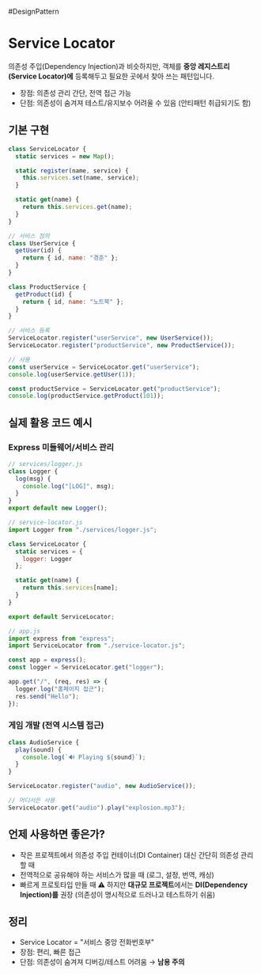 #DesignPattern 

# Service Locator

의존성 주입(Dependency Injection)과 비슷하지만,  객체를 **중앙 레지스트리(Service Locator)에** 등록해두고 필요한 곳에서 찾아 쓰는 패턴입니다.

- 장점: 의존성 관리 간단, 전역 접근 가능
- 단점: 의존성이 숨겨져 테스트/유지보수 어려울 수 있음 (안티패턴 취급되기도 함)

## 기본 구현

```js
class ServiceLocator {
  static services = new Map();

  static register(name, service) {
    this.services.set(name, service);
  }

  static get(name) {
    return this.services.get(name);
  }
}

// 서비스 정의
class UserService {
  getUser(id) {
    return { id, name: "경준" };
  }
}

class ProductService {
  getProduct(id) {
    return { id, name: "노트북" };
  }
}

// 서비스 등록
ServiceLocator.register("userService", new UserService());
ServiceLocator.register("productService", new ProductService());

// 사용
const userService = ServiceLocator.get("userService");
console.log(userService.getUser(1));

const productService = ServiceLocator.get("productService");
console.log(productService.getProduct(101));
```

## 실제 활용 코드 예시

### Express 미들웨어/서비스 관리

```js
// services/logger.js
class Logger {
  log(msg) {
    console.log("[LOG]", msg);
  }
}
export default new Logger();

// service-locator.js
import Logger from "./services/logger.js";

class ServiceLocator {
  static services = {
    logger: Logger
  };

  static get(name) {
    return this.services[name];
  }
}

export default ServiceLocator;

// app.js
import express from "express";
import ServiceLocator from "./service-locator.js";

const app = express();
const logger = ServiceLocator.get("logger");

app.get("/", (req, res) => {
  logger.log("홈페이지 접근");
  res.send("Hello");
});
```

### 게임 개발 (전역 시스템 접근)

```js
class AudioService {
  play(sound) {
    console.log(`🔊 Playing ${sound}`);
  }
}

ServiceLocator.register("audio", new AudioService());

// 어디서든 사용
ServiceLocator.get("audio").play("explosion.mp3");
```

## 언제 사용하면 좋은가?

- 작은 프로젝트에서 의존성 주입 컨테이너(DI Container) 대신 간단히 의존성 관리할 때
- 전역적으로 공유해야 하는 서비스가 많을 때 (로그, 설정, 번역, 캐싱)
- 빠르게 프로토타입 만들 때
⚠️ 하지만 **대규모 프로젝트**에서는 **DI(Dependency Injection)를** 권장 (의존성이 명시적으로 드러나고 테스트하기 쉬움)

## 정리

- Service Locator = "서비스 중앙 전화번호부"
- 장점: 편리, 빠른 접근
- 단점: 의존성이 숨겨져 디버깅/테스트 어려움 → **남용 주의**
